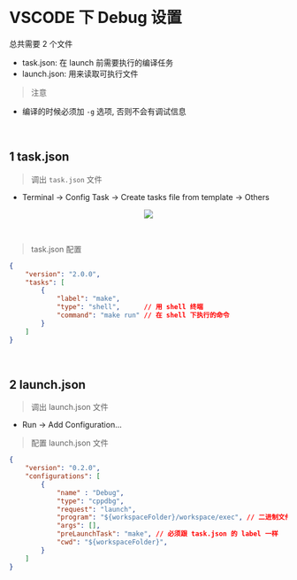 &emsp;
# VSCODE 下 Debug 设置

总共需要 2 个文件
- task.json: 在 launch 前需要执行的编译任务
- launch.json: 用来读取可执行文件

>注意
- 编译的时候必须加 `-g` 选项, 否则不会有调试信息

&emsp;
## 1 task.json
>调出 `task.json` 文件
- Terminal -> Config Task -> Create tasks file from template -> Others
<div align=center>
    <image src="imgs/task.png" width=>
</div>

&emsp;
>task.json 配置
```json
{
    "version": "2.0.0",
    "tasks": [
        {
            "label": "make",
            "type": "shell",      // 用 shell 终端
            "command": "make run" // 在 shell 下执行的命令
        }
    ]
}
```


&emsp;
## 2 launch.json
>调出 launch.json 文件
- Run -> Add Configuration...

>配置 launch.json 文件
```json
{
    "version": "0.2.0",
    "configurations": [
        {
            "name" : "Debug",
            "type": "cppdbg",
            "request": "launch",
            "program": "${workspaceFolder}/workspace/exec", // 二进制文件所在位置
            "args": [],
            "preLaunchTask": "make", // 必须跟 task.json 的 label 一样
            "cwd": "${workspaceFolder}",
        }
    ]
}
```

